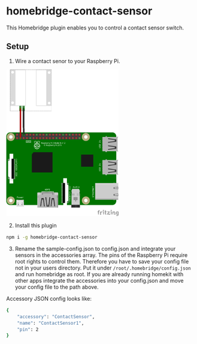# homebridge-contact-sensor
This Homebridge plugin enables you to control a contact sensor switch.

## Setup

1) Wire a contact senor to your Raspberry Pi.

<img src="docs/circuit.png" width="300">

2) Install this plugin

```bash
npm i -g homebridge-contact-sensor
```

3) Rename the sample-config.json to config.json and integrate your sensors in the accessories array. The pins
of the Raspberry Pi require root rights to control them. Therefore you have to save your config file not
in your users directory. Put it under `/root/.homebridge/config.json` and run homebridge as root.
If you are already running homekit with other apps integrate the accessories into your config.json
and move your config file to the path above.

Accessory JSON config looks like:

```bash
{
    "accessory": "ContactSensor",
    "name": "ContactSensor1",
    "pin": 2
}
```

